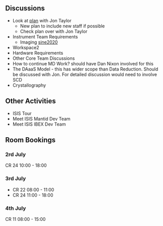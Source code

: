 ## Discussions

* Look at [plan](https://docs.google.com/spreadsheets/d/16z5WiGysXqssw5GFhP05LpfEnmoU-sBeT-HiZSGOzAA/edit#gid=669025093) with Jon Taylor
  * New plan to include new staff if possible
  * Check plan over with Jon Taylor
* Instrument Team Requirements
  * Imaging [sine2020](https://github.com/DMSC-Instrument-Data/documents/blob/8f3abf8cbc951a23e1d3eeeec0285c039cded9ed/meeting_notes/June_2018_Italy/imaging_questions.md)
* Workspace2
* Hardware Requirements 
* Other Core Team Discussions
* How to continue MD Work? should have Dan Nixon involved for this
* The DAaaS Model - this has wider scope than Data Reduction. Should be discussed with Jon. For detailed discussion would need to involve SCD
* Crystallography

## Other Activities 

* ISIS Tour
* Meet ISIS Mantid Dev Team
* Meet ISIS IBEX Dev Team

## Room Bookings

### 2rd July
CR 24 10:00 - 18:00

### 3rd July

* CR 22 08:00 - 11:00
* CR 24 11:00 - 18:00

### 4th July
CR 11 08:00 - 15:00



